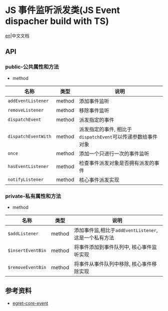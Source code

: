 # JS 事件监听派发类(JS Event dispacher build with TS)

[en](./README.md)|中文文档
## API

### public-公共属性和方法

+ method

|名称|类型|说明|
|--|--|--|
|`addEventListener`|method|添加事件监听|
|`removeListener`|method|移除事件监听|
|`dispatchEvent`|method|派发指定的事件|
|`dispatchEventWith`|method|派发指定的事件, 相比于`dispatchEvent`可以传递参数给事件对象|
|`once`|method|添加一个只进行一次的事件监听|
|`hasEventListener`|method|检查事件派发对象是否拥有派发的事件|
|`notifyListener`|method|核心事件派发实现|


### private-私有属性和方法 

+ method 

|名称|类型|说明
|--|--|--|
|`$addListener`|method|添加事件监,相比于`addEventListener`, 这是一个私有方法|
|`$insertEventBin`|method|将事件添加到事件队列中, 核心事件监听实现|
|`$removeEventBin`|method|将事件从事件队列中移除, 核心事件移除实现|







## 参考资料
+ [egret-core-event](https://github.com/egret-labs/egret-core/tree/master/src/egret/events)